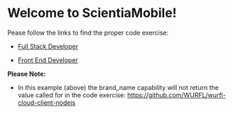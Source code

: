 # **Welcome to ScientiaMobile!**

Pease follow the links to find the proper code exercise:

* [Full Stack Developer](https://github.com/ScientiaMobile/scientiamobile-jobs/wiki/Full-Stack-Developer)


* [Front End Developer](https://github.com/ScientiaMobile/front-end-developer/wiki/Front-End-Developer-Code-Exercise)

**Please Note:**
- In this example (above) the brand_name capability will not 
  return the value called for in the code exercise:
  https://github.com/WURFL/wurfl-cloud-client-nodejs

